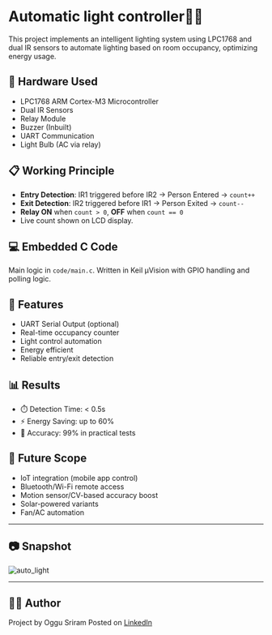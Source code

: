 # Automatic light controller🚦💡

This project implements an intelligent lighting system using LPC1768 and dual IR sensors to automate lighting based on room occupancy, optimizing energy usage.

## 🔧 Hardware Used

- LPC1768 ARM Cortex-M3 Microcontroller
- Dual IR Sensors
- Relay Module
- Buzzer (Inbuilt)
- UART Communication
- Light Bulb (AC via relay)

## 📋 Working Principle

- **Entry Detection**: IR1 triggered before IR2 → Person Entered → `count++`
- **Exit Detection**: IR2 triggered before IR1 → Person Exited → `count--`
- **Relay ON** when `count > 0`, **OFF** when `count == 0`
- Live count shown on LCD display.

## 💻 Embedded C Code

Main logic in `code/main.c`. Written in Keil µVision with GPIO handling and polling logic.

## 🧠 Features

- UART Serial Output (optional)
- Real-time occupancy counter
- Light control automation
- Energy efficient
- Reliable entry/exit detection

## 📊 Results

- ⏱️ Detection Time: < 0.5s
- ⚡ Energy Saving: up to 60%
- 🎯 Accuracy: 99% in practical tests

## 🧱 Future Scope

- IoT integration (mobile app control)
- Bluetooth/Wi-Fi remote access
- Motion sensor/CV-based accuracy boost
- Solar-powered variants
- Fan/AC automation

---

## 📷 Snapshot
![auto_light](https://github.com/user-attachments/assets/356d1e89-b726-4b0b-a5a3-cc22d8d29900)

---

## 👨‍💻 Author

Project by Oggu Sriram
Posted on [LinkedIn](https://www.linkedin.com/posts/oggu-v-b-m-s-s-sriram_letsabrrockabrmates-embeddedsystems-internshipabrproject-activity-7333891383709073410-Y1MC?utm_source=share&utm_medium=member_desktop&rcm=ACoAAFXBRL8BipP_Ggp1oH8yMVp5P1cUtZ6e2yQ)

